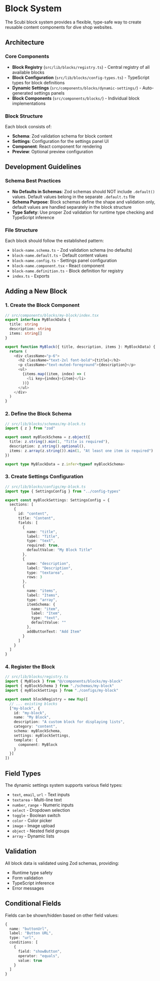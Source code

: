 # Block System

The Scubi block system provides a flexible, type-safe way to create reusable content components for dive shop websites.

## Architecture

### Core Components

- **Block Registry** (`src/lib/blocks/registry.ts`) - Central registry of all available blocks
- **Block Configuration** (`src/lib/blocks/config-types.ts`) - TypeScript types for block definitions
- **Dynamic Settings** (`src/components/blocks/dynamic-settings/`) - Auto-generated settings panels
- **Block Components** (`src/components/blocks/`) - Individual block implementations

### Block Structure

Each block consists of:
- **Schema**: Zod validation schema for block content
- **Settings**: Configuration for the settings panel UI
- **Component**: React component for rendering
- **Preview**: Optional preview configuration

## Development Guidelines

### Schema Best Practices

- **No Defaults in Schemas**: Zod schemas should NOT include `.default()` values. Default values belong in the separate `.default.ts` file
- **Schema Purpose**: Block schemas define the shape and validation only, default values are handled separately in the block structure
- **Type Safety**: Use proper Zod validation for runtime type checking and TypeScript inference

### File Structure

Each block should follow the established pattern:
- `block-name.schema.ts` - Zod validation schema (no defaults)
- `block-name.default.ts` - Default content values
- `block-name.config.ts` - Settings panel configuration
- `block-name.component.tsx` - React component
- `block-name.definition.ts` - Block definition for registry
- `index.ts` - Exports

## Adding a New Block

### 1. Create the Block Component

```typescript
// src/components/blocks/my-block/index.tsx
export interface MyBlockData {
  title: string
  description: string
  items: string[]
}

export function MyBlock({ title, description, items }: MyBlockData) {
  return (
    <div className="p-6">
      <h2 className="text-2xl font-bold">{title}</h2>
      <p className="text-muted-foreground">{description}</p>
      <ul>
        {items.map((item, index) => (
          <li key={index}>{item}</li>
        ))}
      </ul>
    </div>
  )
}
```

### 2. Define the Block Schema

```typescript
// src/lib/blocks/schemas/my-block.ts
import { z } from "zod"

export const myBlockSchema = z.object({
  title: z.string().min(1, "Title is required"),
  description: z.string().optional(),
  items: z.array(z.string()).min(1, "At least one item is required")
})

export type MyBlockData = z.infer<typeof myBlockSchema>
```

### 3. Create Settings Configuration

```typescript
// src/lib/blocks/configs/my-block.ts
import type { SettingsConfig } from "../config-types"

export const myBlockSettings: SettingsConfig = {
  sections: [
    {
      id: "content",
      title: "Content",
      fields: [
        {
          name: "title",
          label: "Title",
          type: "text",
          required: true,
          defaultValue: "My Block Title"
        },
        {
          name: "description", 
          label: "Description",
          type: "textarea",
          rows: 3
        },
        {
          name: "items",
          label: "Items",
          type: "array",
          itemSchema: {
            name: "item",
            label: "Item",
            type: "text",
            defaultValue: ""
          },
          addButtonText: "Add Item"
        }
      ]
    }
  ]
}
```

### 4. Register the Block

```typescript
// src/lib/blocks/registry.ts
import { MyBlock } from "@/components/blocks/my-block"
import { myBlockSchema } from "./schemas/my-block"
import { myBlockSettings } from "./configs/my-block"

export const blockRegistry = new Map([
  // ... existing blocks
  ["my-block", {
    id: "my-block",
    name: "My Block",
    description: "A custom block for displaying lists",
    category: "content",
    schema: myBlockSchema,
    settings: myBlockSettings,
    template: {
      component: MyBlock
    }
  }]
])
```

## Field Types

The dynamic settings system supports various field types:

- `text`, `email`, `url` - Text inputs
- `textarea` - Multi-line text
- `number`, `range` - Numeric inputs  
- `select` - Dropdown selection
- `toggle` - Boolean switch
- `color` - Color picker
- `image` - Image upload
- `object` - Nested field groups
- `array` - Dynamic lists

## Validation

All block data is validated using Zod schemas, providing:
- Runtime type safety
- Form validation
- TypeScript inference
- Error messages

## Conditional Fields

Fields can be shown/hidden based on other field values:

```typescript
{
  name: "buttonUrl",
  label: "Button URL", 
  type: "url",
  conditions: [
    {
      field: "showButton",
      operator: "equals",
      value: true
    }
  ]
}
```